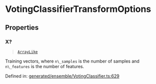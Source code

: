 # VotingClassifierTransformOptions

## Properties

### X?

> [`ArrayLike`](../types/ArrayLike.md)

Training vectors, where `n\_samples` is the number of samples and `n\_features` is the number of features.

Defined in:  [generated/ensemble/VotingClassifier.ts:629](https://github.com/transitive-bullshit/scikit-learn-ts/blob/92ab806/packages/sklearn/src/generated/ensemble/VotingClassifier.ts#L629)
